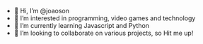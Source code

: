 - 👋 Hi, I’m @joaoson
- 👀 I’m interested in programming, video games and technology
- 🌱 I’m currently learning Javascript and Python
- 💞️ I’m looking to collaborate on various projects, so Hit me up!

<!---
joaoson/joaoson is a ✨ special ✨ repository because its `README.md` (this file) appears on your GitHub profile.
You can click the Preview link to take a look at your changes.
--->
